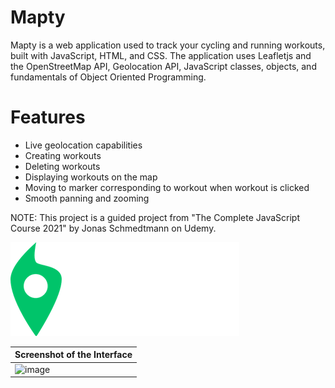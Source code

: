 # Mapty
Mapty is a web application used to track your cycling and running workouts, built with JavaScript, HTML, and CSS. The application uses Leafletjs and the OpenStreetMap API, Geolocation API, JavaScript classes, objects, and fundamentals of Object Oriented Programming.

# Features
- Live geolocation capabilities
- Creating workouts
- Deleting workouts
- Displaying workouts on the map
- Moving to marker corresponding to workout when workout is clicked
- Smooth panning and zooming

NOTE: This project is a guided project from "The Complete JavaScript Course 2021" by Jonas Schmedtmann on Udemy.

![image](https://github.com/Stephenwang3801/Mapty/blob/main/logo.png?raw=true)

| Screenshot of the Interface|
|----------------------------|
| ![image](https://user-images.githubusercontent.com/25191547/136894375-68843dd4-1b05-40f9-a29b-fdada68287fd.png) |
